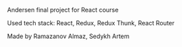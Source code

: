 Andersen final project for React course

Used tech stack: React, Redux, Redux Thunk, React Router

Made by Ramazanov Almaz, Sedykh Artem
